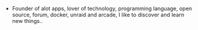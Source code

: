- Founder of alot apps, lover of technology, programming language, open source, forum, docker, unraid and arcade, I like to discover and learn new things..
  <br>
























































































































































































































































































































































































































































































































































































































































































































































































































